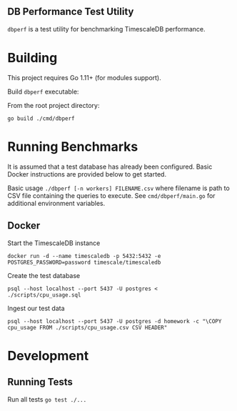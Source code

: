 DB Performance Test Utility
----------------------------

`dbperf` is a test utility for benchmarking TimescaleDB performance.


# Building

This project requires Go 1.11+ (for modules support).

Build `dbperf` executable:


From the root project directory: 

`go build ./cmd/dbperf` 


# Running Benchmarks

It is assumed that a test database has already been configured. Basic Docker instructions are provided below to get started.


Basic usage `./dbperf [-n workers] FILENAME.csv` where filename is path to CSV file containing the queries to execute. See `cmd/dbperf/main.go` for additional environment variables.


## Docker

Start the TimescaleDB instance

```
docker run -d --name timescaledb -p 5432:5432 -e POSTGRES_PASSWORD=password timescale/timescaledb
```

Create the test database

```
psql --host localhost --port 5437 -U postgres < ./scripts/cpu_usage.sql
```

Ingest our test data

```
psql --host localhost --port 5437 -U postgres -d homework -c "\COPY cpu_usage FROM ./scripts/cpu_usage.csv CSV HEADER"
```


# Development

## Running Tests

Run all tests `go test ./...`

